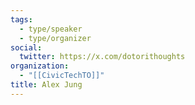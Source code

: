 ```yaml
---
tags:
  - type/speaker
  - type/organizer
social:
  twitter: https://x.com/dotorithoughts
organization:
  - "[[CivicTechTO]]"
title: Alex Jung
---
```

